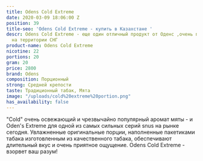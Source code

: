 ```yaml
---
title: Odens Cold Extreme
date: 2020-03-09 18:06:00 Z
position: 39
title-seo: 'Odens Cold Extreme - купить в Казахстане '
descr: Odens Cold Extreme - еще один отличный продукт от Оденс ,очень популярный брэнд
  на территории СНГ
product-name: Odens Cold Extreme
nicotine: 22
portions: 20
gram: 20
price: 2800
brand: Odens
composition: Порционный
strong: Средней крепости
taste: Традиционный табак, Мята
image: "/uploads/cold%20extreme%20portion.png"
has_availability: false
---
```



"Cold" очень освежающий и чрезвычайно популярный аромат мяты - и Oden's Extreme для одной из самых сильных серий snus на рынке сегодня. Увлажненные оригинальные порции, наполненные пакетиками табака изготовленным из качественного табака, обеспечивают длительный вкус и очень приятное ощущение.
Odens Cold Extreme - взорвет ваш разум!